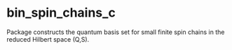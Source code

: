 # bin_spin_chains_c
Package constructs the quantum basis set for small finite spin chains in the reduced Hilbert space (Q,S).
